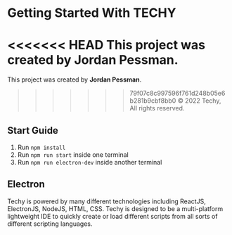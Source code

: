 # Getting Started With TECHY

<<<<<<< HEAD
This project was created by **Jordan Pessman**.
=======
This project was created by **Jordan Pessman**. 
>>>>>>> 79f07c8c997596f761d248b05e6b281b9cbf8bb0
© 2022 Techy, All rights reserved.

## Start Guide

1. Run `npm install`
2. Run `npm run start` inside one terminal
3. Run `npm run electron-dev` inside another terminal

## Electron

Techy is powered by many different technologies including ReactJS, ElectronJS, NodeJS, HTML, CSS. Techy is designed to be a multi-platform lightweight IDE to quickly create or load different scripts from all sorts of different scripting languages.
